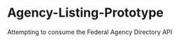 Agency-Listing-Prototype
========================

Attempting to consume the Federal Agency Directory API
